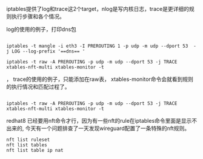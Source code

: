 iptables提供了log和trace这2个target，nlog是写内核日志，trace是更详细的规则执行步骤和各个情况。

log的使用的例子，打印dns包
```text

iptables -t mangle -i eth3 -I PREROUTING 1 -p udp -m udp --dport 53  -j LOG --log-prefix '==dns== '

iptables -t raw -A PREROUTING -p udp -m udp --dport 53 -j TRACE
xtables-nft-multi xtables-monitor -t
```
，
trace的使用的例子，只能添加在raw表， xtables-monitor命令会就看到规则的执行情况和匹配过程了。
```text

iptables -t raw -A PREROUTING -p udp -m udp --dport 53 -j TRACE
xtables-nft-multi xtables-monitor -t
```


redhat8 已经要用nft命令才行，因为有一些nft的rule在iptables命令里面是显示不出来的, 今天有一个问题排查了一天发现wireguard配置了一条特殊的nft规则。
```text
nft list ruleset
nft list tables
nft list table ip nat
```
